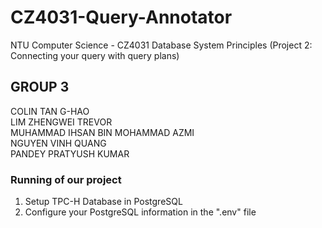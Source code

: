 # CZ4031-Query-Annotator
NTU Computer Science - CZ4031 Database System Principles (Project 2: Connecting your query with query plans)

## GROUP 3 
COLIN TAN G-HAO <br>
LIM ZHENGWEI TREVOR <br> 
MUHAMMAD IHSAN BIN MOHAMMAD AZMI <br>
NGUYEN VINH QUANG <br> 
PANDEY PRATYUSH KUMAR

### Running of our project
1. Setup TPC-H Database in PostgreSQL
2. Configure your PostgreSQL information in the ".env" file


